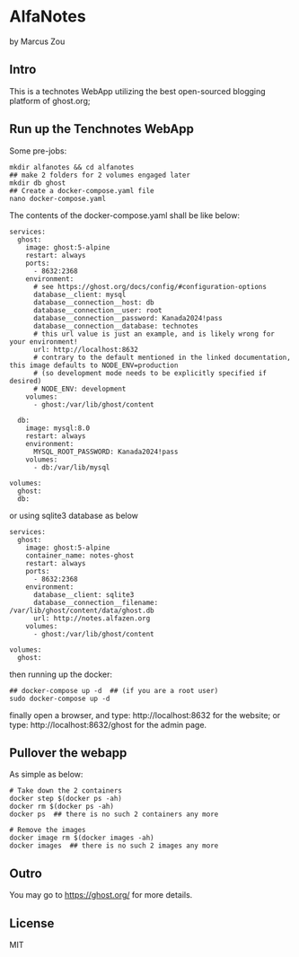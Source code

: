 # AlfaNotes
by Marcus Zou

## Intro
This is a technotes WebApp utilizing the best open-sourced blogging platform of ghost.org;

## Run up the Tenchnotes WebApp
Some pre-jobs:
```shell
mkdir alfanotes && cd alfanotes
## make 2 folders for 2 volumes engaged later
mkdir db ghost
## Create a docker-compose.yaml file
nano docker-compose.yaml
```
The contents of the docker-compose.yaml shall be like below:
```textfile
services:
  ghost:
    image: ghost:5-alpine
    restart: always
    ports:
      - 8632:2368
    environment:
      # see https://ghost.org/docs/config/#configuration-options
      database__client: mysql
      database__connection__host: db
      database__connection__user: root
      database__connection__password: Kanada2024!pass
      database__connection__database: technotes
      # this url value is just an example, and is likely wrong for your environment!
      url: http://localhost:8632
      # contrary to the default mentioned in the linked documentation, this image defaults to NODE_ENV=production
      # (so development mode needs to be explicitly specified if desired)
      # NODE_ENV: development
    volumes:
      - ghost:/var/lib/ghost/content

  db:
    image: mysql:8.0
    restart: always
    environment:
      MYSQL_ROOT_PASSWORD: Kanada2024!pass
    volumes:
      - db:/var/lib/mysql

volumes:
  ghost:
  db:
```

or using sqlite3 database as below
```textfile
services:
  ghost:
    image: ghost:5-alpine
    container_name: notes-ghost
    restart: always
    ports:
      - 8632:2368
    environment:
      database__client: sqlite3
      database__connection__filename: /var/lib/ghost/content/data/ghost.db
      url: http://notes.alfazen.org
    volumes:
      - ghost:/var/lib/ghost/content

volumes:
  ghost:
```
then running up the docker:
```shell
## docker-compose up -d  ## (if you are a root user)
sudo docker-compose up -d
```
finally open a browser,
and type: http://localhost:8632 for the website;
or type: http://localhost:8632/ghost for the admin page.

## Pullover the webapp
As simple as below:
```shell
# Take down the 2 containers
docker step $(docker ps -ah)
docker rm $(docker ps -ah)
docker ps  ## there is no such 2 containers any more

# Remove the images
docker image rm $(docker images -ah)
docker images  ## there is no such 2 images any more
```

## Outro
You may go to https://ghost.org/ for more details.

## License
MIT
